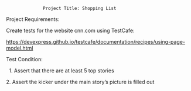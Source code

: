                   Project Title: Shopping List

Project Requirements: 


Create tests for the website cnn.com using TestCafe:


https://devexpress.github.io/testcafe/documentation/recipes/using-page-model.html



Test Condition:


 
1. Assert that there are at least 5 top stories



2. Assert the kicker under the main story’s picture is filled out


